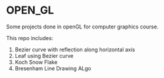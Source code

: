 # OPEN_GL
Some projects done in openGL for computer graphics course.

This repo includes:
1) Bezier curve with reflection along horizontal axis
2) Leaf using Bezier curve
3) Koch Snow Flake
4) Bresenham Line Drawing ALgo
